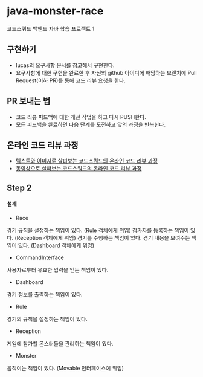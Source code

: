 # java-monster-race

코드스쿼드 백엔드 자바 학습 프로젝트 1

## 구현하기

- lucas의 요구사항 문서를 참고해서 구현한다.
- 요구사항에 대한 구현을 완료한 후 자신의 github 아이디에 해당하는 브랜치에 Pull Request(이하 PR)를 통해 코드 리뷰 요청을 한다.

## PR 보내는 법

- 코드 리뷰 피드백에 대한 개선 작업을 하고 다시 PUSH한다.
- 모든 피드백을 완료하면 다음 단계를 도전하고 앞의 과정을 반복한다.

## 온라인 코드 리뷰 과정

- [텍스트와 이미지로 살펴보는 코드스쿼드의 온라인 코드 리뷰 과정](https://github.com/code-squad/codesquad-docs/blob/master/codereview/README.md)
- [동영상으로 살펴보는 코드스쿼드의 온라인 코드 리뷰 과정](https://youtu.be/a5c9ku-_fok)

## Step 2

#### 설계

- Race

경기 규칙을 설정하는 책임이 있다. (Rule 객체에게 위임)
참가자를 등록하는 책임이 있다. (Reception 객체에게 위임)
경기를 수행하는 책임이 있다.
경기 내용을 보여주는 책임이 있다. (Dashboard 객체에게 위임)

- CommandInterface

사용자로부터 유효한 입력을 얻는 책임이 있다.

- Dashboard

경기 정보를 출력하는 책임이 있다.

- Rule

경기의 규칙을 설정하는 책임이 있다.

- Reception

게임에 참가할 몬스터들을 관리하는 책임이 있다.

- Monster

움직이는 책임이 있다. (Movable 인터페이스에 위임)


